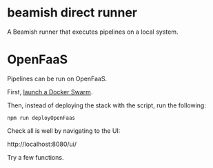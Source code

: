 beamish direct runner
=====================

A Beamish runner that executes pipelines on a local system.

# OpenFaaS

Pipelines can be run on OpenFaaS.

First, [launch a Docker Swarm](https://github.com/openfaas/faas/blob/master/guide/deployment_swarm.md).

Then, instead of deploying the stack with the script, run the following:

```shell
npm run deployOpenFaas
```

Check all is well by navigating to the UI:

http://localhost:8080/ui/

Try a few functions.
